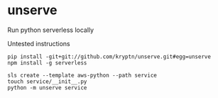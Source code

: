 # unserve
Run python serverless locally



Untested instructions

    pip install -git+git://github.com/kryptn/unserve.git#egg=unserve 
    npm install -g serverless
    
    sls create --template aws-python --path service
    touch service/__init__.py
    python -m unserve service


